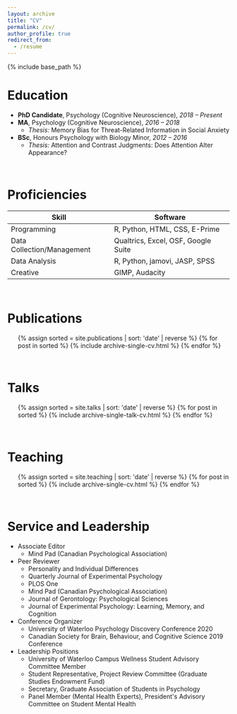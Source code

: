 ```yaml
---
layout: archive
title: "CV"
permalink: /cv/
author_profile: true
redirect_from:
  - /resume
---
```


{% include base_path %}
<br>

# Education
* **PhD Candidate**, Psychology (Cognitive Neuroscience), *2018 – Present*
* **MA**, Psychology (Cognitive Neuroscience), *2016 – 2018*
  * *Thesis:* Memory Bias for Threat-Related Information in Social Anxiety
* **BSc**, Honours Psychology with Biology Minor, *2012 – 2016*
  * *Thesis:* Attention and Contrast Judgments: Does Attention Alter Appearance?

<br>

# Proficiencies

| Skill                      | Software                                        |
|----------------------------|-------------------------------------------------|
| Programming                | R, Python, HTML, CSS, E-Prime                   |
| Data Collection/Management | Qualtrics, Excel, OSF, Google Suite             |
| Data Analysis              | R, Python, jamovi, JASP, SPSS                   |
| Creative                   | GIMP, Audacity                                  |

<br>

# Publications
  <ol>
    {% assign sorted = site.publications | sort: 'date' | reverse %}
    {% for post in sorted %}
    {% include archive-single-cv.html %}
    {% endfor %}
  </ol>
  <br>

# Talks
  <ol>
    {% assign sorted = site.talks | sort: 'date' | reverse %}
    {% for post in sorted %}
    {% include archive-single-talk-cv.html %}
    {% endfor %}
  </ol>
  <br>

# Teaching
  <ol>
    {% assign sorted = site.teaching | sort: 'date' | reverse %}
    {% for post in sorted %}
    {% include archive-single-cv.html %}
    {% endfor %}
  </ol>
  <br>

# Service and Leadership
* Associate Editor
  * Mind Pad (Canadian Psychological Association)
* Peer Reviewer
  * Personality and Individual Differences
  * Quarterly Journal of Experimental Psychology
  * PLOS One
  * Mind Pad (Canadian Psychological Association)
  * Journal of Gerontology: Psychological Sciences
  * Journal of Experimental Psychology: Learning, Memory, and Cognition
* Conference Organizer
  * University of Waterloo Psychology Discovery Conference 2020
  * Canadian Society for Brain, Behaviour, and Cognitive Science 2019 Conference
* Leadership Positions
  * University of Waterloo Campus Wellness Student Advisory Committee Member
  * Student Representative, Project Review Committee (Graduate Studies Endowment Fund)
  * Secretary, Graduate Association of Students in Psychology
  * Panel Member (Mental Health Experts), President's Advisory Committee on Student Mental Health